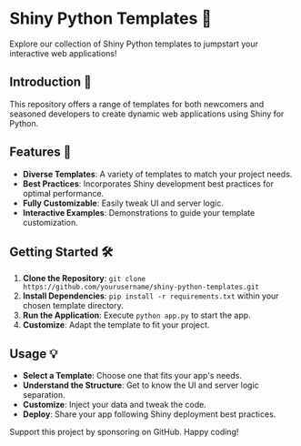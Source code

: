 # Shiny Python Templates 🌟

Explore our collection of Shiny Python templates to jumpstart your interactive web applications!

## Introduction 🚀

This repository offers a range of templates for both newcomers and seasoned developers to create dynamic web applications using Shiny for Python.

## Features 🌟

- **Diverse Templates**: A variety of templates to match your project needs.
- **Best Practices**: Incorporates Shiny development best practices for optimal performance.
- **Fully Customizable**: Easily tweak UI and server logic.
- **Interactive Examples**: Demonstrations to guide your template customization.

## Getting Started 🛠

1. **Clone the Repository**: `git clone https://github.com/yourusername/shiny-python-templates.git`
2. **Install Dependencies**: `pip install -r requirements.txt` within your chosen template directory.
3. **Run the Application**: Execute `python app.py` to start the app.
4. **Customize**: Adapt the template to fit your project.

## Usage 💡

- **Select a Template**: Choose one that fits your app's needs.
- **Understand the Structure**: Get to know the UI and server logic separation.
- **Customize**: Inject your data and tweak the code.
- **Deploy**: Share your app following Shiny deployment best practices.

Support this project by sponsoring on GitHub. Happy coding!
